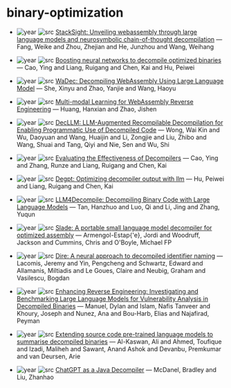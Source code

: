 # binary-optimization

- ![year](https://img.shields.io/badge/year-2024-blue) ![src](https://img.shields.io/badge/src-arxiv-orange) [StackSight: Unveiling webassembly through large language models and neurosymbolic chain-of-thought decompilation](https://arxiv.org/abs/2406.04568) — Fang, Weike and Zhou, Zhejian and He, Junzhou and Wang, Weihang

- ![year](https://img.shields.io/badge/year-2022-blue) ![src](https://img.shields.io/badge/src-proceedingsofthe38thannualcomputersecurityapplicationsconference-orange) [Boosting neural networks to decompile optimized binaries](https://dl.acm.org/doi/10.1145/3564625.3567998) — Cao, Ying and Liang, Ruigang and Chen, Kai and Hu, Peiwei

- ![year](https://img.shields.io/badge/year-2024-blue) ![src](https://img.shields.io/badge/src-PIAICASE-orange) [WaDec: Decompiling WebAssembly Using Large Language Model](https://dl.acm.org/doi/10.1145/3691620.3695020) — She, Xinyu and Zhao, Yanjie and Wang, Haoyu

- ![year](https://img.shields.io/badge/year-2024-blue) ![src](https://img.shields.io/badge/src-PASISSTA-orange) [Multi-modal Learning for WebAssembly Reverse Engineering](https://dl.acm.org/doi/10.1145/3650212.3652141) — Huang, Hanxian and Zhao, Jishen

- ![year](https://img.shields.io/badge/year-2025-blue) ![src](https://img.shields.io/badge/src-PASE-orange) [DecLLM: LLM-Augmented Recompilable Decompilation for Enabling Programmatic Use of Decompiled Code](https://dl.acm.org/doi/10.1145/3728958) — Wong, Wai Kin and Wu, Daoyuan and Wang, Huaijin and Li, Zongjie and Liu, Zhibo and Wang, Shuai and Tang, Qiyi and Nie, Sen and Wu, Shi

- ![year](https://img.shields.io/badge/year-2024-blue) ![src](https://img.shields.io/badge/src-PASISSTA-orange) [Evaluating the Effectiveness of Decompilers](https://dl.acm.org/doi/abs/10.1145/3650212.3652144) — Cao, Ying and Zhang, Runze and Liang, Ruigang and Chen, Kai

- ![year](https://img.shields.io/badge/year-2024-blue) ![src](https://img.shields.io/badge/src-PNDSSS-orange) [Degpt: Optimizing decompiler output with llm](https://www.ndss-symposium.org/wp-content/uploads/2024-401-paper.pdf) — Hu, Peiwei and Liang, Ruigang and Chen, Kai

- ![year](https://img.shields.io/badge/year-2024-blue) ![src](https://img.shields.io/badge/src-PCEMNLP-orange) [LLM4Decompile: Decompiling Binary Code with Large Language Models](https://aclanthology.org/2024.emnlp-main.203/) — Tan, Hanzhuo and Luo, Qi and Li, Jing and Zhang, Yuqun

- ![year](https://img.shields.io/badge/year-2024-blue) ![src](https://img.shields.io/badge/src-CGO-orange) [Slade: A portable small language model decompiler for optimized assembly](https://ieeexplore.ieee.org/abstract/document/10444788) — Armengol-Estap{\'e}, Jordi and Woodruff, Jackson and Cummins, Chris and O'Boyle, Michael FP

- ![year](https://img.shields.io/badge/year-2019-blue) ![src](https://img.shields.io/badge/src-ASE-orange) [Dire: A neural approach to decompiled identifier naming](https://ieeexplore.ieee.org/abstract/document/8952404) — Lacomis, Jeremy and Yin, Pengcheng and Schwartz, Edward and Allamanis, Miltiadis and Le Goues, Claire and Neubig, Graham and Vasilescu, Bogdan

- ![year](https://img.shields.io/badge/year-2024-blue) ![src](https://img.shields.io/badge/src-arxiv-orange) [Enhancing Reverse Engineering: Investigating and Benchmarking Large Language Models for Vulnerability Analysis in Decompiled Binaries](https://arxiv.org/abs/2411.04981) — Manuel, Dylan and Islam, Nafis Tanveer and Khoury, Joseph and Nunez, Ana and Bou-Harb, Elias and Najafirad, Peyman

- ![year](https://img.shields.io/badge/year-2023-blue) ![src](https://img.shields.io/badge/src-SANER-orange) [Extending source code pre-trained language models to summarise decompiled binaries](https://ieeexplore.ieee.org/abstract/document/10123452/) — Al-Kaswan, Ali and Ahmed, Toufique and Izadi, Maliheh and Sawant, Anand Ashok and Devanbu, Premkumar and van Deursen, Arie

- ![year](https://img.shields.io/badge/year-2023-blue) ![src](https://img.shields.io/badge/src-GEM-orange) [ChatGPT as a Java Decompiler](https://aclanthology.org/2023.gem-1.19/) — McDanel, Bradley and Liu, Zhanhao

